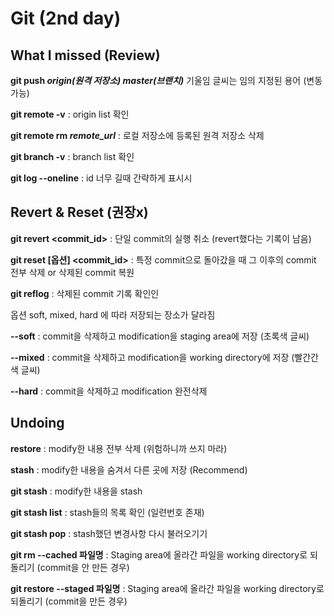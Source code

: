 # Git (2nd day)

## What I missed (Review)

**git push *origin(원격 저장소) master(브랜치)***  기울임 글씨는 임의 지정된 용어 (변동 가능)

**git remote -v** : origin list 확인

**git remote rm *remote_url*** : 로컬 저장소에 등록된 원격 저장소 삭제

**git branch -v** : branch list 확인

**git log --oneline** : id 너무 길때 간략하게 표시시

## Revert & Reset (권장x)

**git revert <commit_id>** : 단일 commit의 실행 취소 (revert했다는 기록이 남음)

**git reset [옵션] <commit_id>** : 특정 commit으로 돌아갔을 때 그 이후의 commit 전부 삭제 or 삭제된 commit 복원

**git reflog** : 삭제된 commit 기록 확인인

옵션 soft, mixed, hard 에 따라 저장되는 장소가 달라짐

**--soft** : commit을 삭제하고 modification을 staging area에 저장 (초록색 글씨)

**--mixed** : commit을 삭제하고 modification을 working directory에 저장 (빨간간색 글씨)

**--hard** : commit을 삭제하고 modification 완전삭제

## Undoing

**restore** : modify한 내용 전부 삭제 (위험하니까 쓰지 마라)

**stash** : modify한 내용을 숨겨서 다른 곳에 저장 (Recommend)

**git stash** : modify한 내용을 stash

**git stash list** : stash들의 목록 확인 (일련번호 존재)

**git stash pop** : stash했던 변경사항 다시 불러오기기

**git rm --cached 파일명** : Staging area에 올라간 파일을 working directory로 되돌리기 (commit을 안 만든 경우)

**git restore --staged 파일명** : Staging area에 올라간 파일을 working directory로 되돌리기 (commit을 만든 경우)
